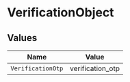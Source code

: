 # VerificationObject


## Values

| Name              | Value             |
| ----------------- | ----------------- |
| `VerificationOtp` | verification_otp  |